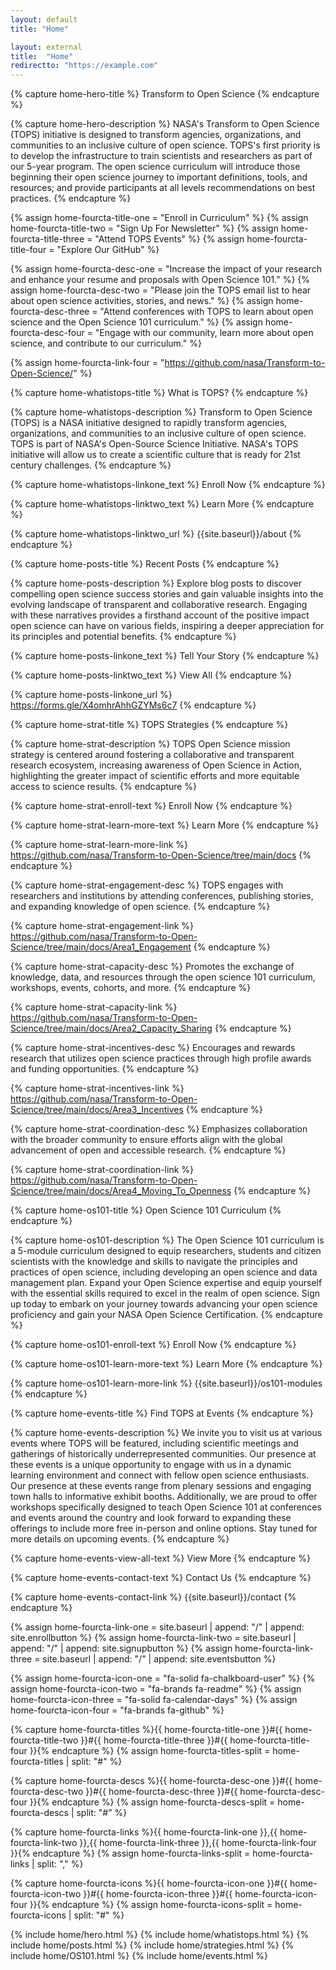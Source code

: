 ```yaml
---
layout: default
title: "Home"

layout: external
title:  "Home"
redirectto: "https://example.com"
---
```


<!---FOR EVERYONE-->



<!---START Hero (Plain Text)-->
<!---Hero Title-->
{% capture home-hero-title %}
Transform to Open Science
{% endcapture %}



<!---Hero Description-->
{% capture home-hero-description %}
NASA's Transform to Open Science (TOPS) initiative is designed to transform agencies, organizations, and communities to an inclusive culture of open science. TOPS's first priority is to develop the infrastructure to train scientists and researchers as part of our 5-year program. The open science curriculum will introduce those beginning their open science journey to important definitions, tools, and resources; and provide participants at all levels recommendations on best practices.
{% endcapture %}
<!---END Hero-->



<!---START Four Column Orange CTA (Plain Text)-->
<!---Four Column Orange CTA Titles-->
{% assign home-fourcta-title-one = "Enroll in Curriculum" %}
{% assign home-fourcta-title-two = "Sign Up For Newsletter" %}
{% assign home-fourcta-title-three = "Attend TOPS Events" %}
{% assign home-fourcta-title-four = "Explore Our GitHub" %}
<!---Four Column Orange CTA Descriptions-->
{% assign home-fourcta-desc-one = "Increase the impact of your research and enhance your resume and proposals with Open Science 101." %}
{% assign home-fourcta-desc-two = "Please join the TOPS email list to hear about open science activities, stories, and news." %}
{% assign home-fourcta-desc-three = "Attend conferences with TOPS to learn about open science and the Open Science 101 curriculum." %}
{% assign home-fourcta-desc-four = "Engage with our community, learn more about open science, and contribute to our curriculum." %}
<!---Four Column Orange CTA Links-->
{% assign home-fourcta-link-four = "https://github.com/nasa/Transform-to-Open-Science/" %}
<!---END Four Column Orange CTA-->



<!---START What is TOPS-->
<!---What is TOPS Title (Plain Text)-->
{% capture home-whatistops-title %}
What is TOPS?
{% endcapture %}

<!---What is TOPS Description (Markdown)-->
{% capture home-whatistops-description %}
Transform to Open Science (TOPS) is a NASA initiative designed to rapidly transform agencies, organizations, and communities to an inclusive culture of open science. TOPS is part of NASA's Open-Source Science Initiative. NASA's TOPS initiative will allow us to create a scientific culture that is ready for 21st century challenges.
{% endcapture %}

<!---What is TOPS Enroll Now Text (Plain Text)-->
{% capture home-whatistops-linkone_text %}
Enroll Now
{% endcapture %}

<!---What is TOPS Learn More Text (Plain Text)-->
{% capture home-whatistops-linktwo_text %}
Learn More
{% endcapture %}

<!---What is TOPS Learn More Link-->
{% capture home-whatistops-linktwo_url %}
{{site.baseurl}}/about
{% endcapture %}
<!---END What is TOPS-->



<!---START Recent Posts-->
<!---What is TOPS Title (Plain Text)-->
{% capture home-posts-title %}
Recent Posts
{% endcapture %}

<!---Recent Posts Description (Markdown)-->
{% capture home-posts-description %}
Explore blog posts to discover compelling open science success stories and gain valuable insights into the evolving landscape of transparent and collaborative research. Engaging with these narratives provides a firsthand account of the positive impact open science can have on various fields, inspiring a deeper appreciation for its principles and potential benefits.
{% endcapture %}

<!---Recent Posts Tell Your Story Button Text (Plain Text)-->
{% capture home-posts-linkone_text %}
Tell Your Story
{% endcapture %}

<!---Recent Posts View All Button Text (Plain Text)-->
{% capture home-posts-linktwo_text %}
View All
{% endcapture %}

<!---Recent Posts Tell Your Story Link-->
{% capture home-posts-linkone_url %}
https://forms.gle/X4omhrAhhGZYMs6c7
{% endcapture %}
<!---END Recent Posts-->



<!---START TOPS Strategies-->
<!---TOPS Strategies Title (Plain Text)-->
{% capture home-strat-title %}
TOPS Strategies
{% endcapture %}

<!---TOPS Strategies Description (Markdown)-->
{% capture home-strat-description %}
TOPS Open Science mission strategy is centered around fostering a collaborative and transparent research ecosystem,  increasing awareness of Open Science in Action, highlighting the greater impact of scientific efforts and more equitable access to science results.
{% endcapture %}

<!---TOPS Strategies Enroll Button Text-->
{% capture home-strat-enroll-text %}
Enroll Now
{% endcapture %}

<!---TOPS Strategies Learn More Button Text-->
{% capture home-strat-learn-more-text %}
Learn More
{% endcapture %}

<!---TOPS Strategies Learn More Button Link-->
{% capture home-strat-learn-more-link %}
https://github.com/nasa/Transform-to-Open-Science/tree/main/docs
{% endcapture %}

<!---Engagement Description-->
{% capture home-strat-engagement-desc %}
TOPS engages with researchers and institutions by attending conferences, publishing stories, and expanding knowledge of open science.
{% endcapture %}

<!---Engagement Link-->
{% capture home-strat-engagement-link %}
https://github.com/nasa/Transform-to-Open-Science/tree/main/docs/Area1_Engagement
{% endcapture %}

<!---Capacity Sharing Description-->
{% capture home-strat-capacity-desc %}
Promotes the exchange of knowledge, data, and resources through the open science 101 curriculum, workshops, events, cohorts, and more.
{% endcapture %}

<!---Capacity Sharing Link-->
{% capture home-strat-capacity-link %}
https://github.com/nasa/Transform-to-Open-Science/tree/main/docs/Area2_Capacity_Sharing
{% endcapture %}

<!---Incentives Description-->
{% capture home-strat-incentives-desc %}
Encourages and rewards research that utilizes open science practices through high profile awards and funding opportunities.
{% endcapture %}

<!---Incentives Link-->
{% capture home-strat-incentives-link %}
https://github.com/nasa/Transform-to-Open-Science/tree/main/docs/Area3_Incentives
{% endcapture %}

<!---Coordination Description-->
{% capture home-strat-coordination-desc %}
Emphasizes collaboration with the broader community to ensure efforts align with the global advancement of open and accessible research.
{% endcapture %}

<!---Coordination Link-->
{% capture home-strat-coordination-link %}
https://github.com/nasa/Transform-to-Open-Science/tree/main/docs/Area4_Moving_To_Openness
{% endcapture %}
<!---END TOPS Strategies-->



<!---START OS 101-->
<!---OS 101 Title (Plain Text)-->
{% capture home-os101-title %}
Open Science 101 Curriculum
{% endcapture %}

<!---OS 101 Description (Markdown)-->
{% capture home-os101-description %}
The Open Science 101 curriculum is a 5-module curriculum designed to equip researchers, students and citizen scientists with the knowledge and skills to navigate the principles and practices of open science, including developing an open science and data management plan. Expand your Open Science expertise and equip yourself with the essential skills required to excel in the realm of open science. Sign up today to embark on your journey towards advancing your open science proficiency and gain your NASA Open Science Certification.
{% endcapture %}

<!---OS 101 Enroll Button Text-->
{% capture home-os101-enroll-text %}
Enroll Now
{% endcapture %}

<!---OS 101 Learn More Button Text-->
{% capture home-os101-learn-more-text %}
Learn More
{% endcapture %}
<!---END OS 101-->

<!---OS 101 Learn More Button Link-->
{% capture home-os101-learn-more-link %}
{{site.baseurl}}/os101-modules
{% endcapture %}
<!---END OS 101-->



<!---START Events-->
<!---Events Title (Plain Text)-->
{% capture home-events-title %}
Find TOPS at Events
{% endcapture %}

<!---Events Description (Markdown)-->
{% capture home-events-description %}
We invite you to visit us at various events where TOPS will be featured, including scientific meetings and gatherings of historically underrepresented communities. Our presence at these events is a unique opportunity to engage with us in a dynamic learning environment and connect with fellow open science enthusiasts. Our presence at these events range from plenary sessions and engaging town halls to informative exhibit booths.  Additionally, we are proud to offer workshops specifically designed to teach Open Science 101 at conferences and events around the country and look forward to expanding these offerings to include more free in-person and online options. Stay tuned for more details on upcoming events.
{% endcapture %}

<!---Events View All Button Text-->
{% capture home-events-view-all-text %}
View More
{% endcapture %}

<!---Events Contact Button Text-->
{% capture home-events-contact-text %}
Contact Us
{% endcapture %}

<!---Events Contact Button Link-->
{% capture home-events-contact-link %}
{{site.baseurl}}/contact
{% endcapture %}
<!---END Events-->





<!---FOR DEVELOPER ONLY (UNLESS YOU FEEL BRAVE)-->

{% assign home-fourcta-link-one = site.baseurl | append: "/" | append: site.enrollbutton %}
{% assign home-fourcta-link-two = site.baseurl | append: "/" | append: site.signupbutton %}
{% assign home-fourcta-link-three = site.baseurl | append: "/" | append: site.eventsbutton %}

{% assign home-fourcta-icon-one = "fa-solid fa-chalkboard-user" %}
{% assign home-fourcta-icon-two = "fa-brands fa-readme" %}
{% assign home-fourcta-icon-three = "fa-solid fa-calendar-days" %}
{% assign home-fourcta-icon-four = "fa-brands fa-github" %}

{% capture home-fourcta-titles %}{{ home-fourcta-title-one }}#{{ home-fourcta-title-two }}#{{ home-fourcta-title-three }}#{{ home-fourcta-title-four }}{% endcapture %}
{% assign home-fourcta-titles-split = home-fourcta-titles | split: "#" %}

{% capture home-fourcta-descs %}{{ home-fourcta-desc-one }}#{{ home-fourcta-desc-two }}#{{ home-fourcta-desc-three }}#{{ home-fourcta-desc-four }}{% endcapture %}
{% assign home-fourcta-descs-split = home-fourcta-descs | split: "#" %}

{% capture home-fourcta-links %}{{ home-fourcta-link-one }},{{ home-fourcta-link-two }},{{ home-fourcta-link-three }},{{ home-fourcta-link-four }}{% endcapture %}
{% assign home-fourcta-links-split = home-fourcta-links | split: "," %}

{% capture home-fourcta-icons %}{{ home-fourcta-icon-one }}#{{ home-fourcta-icon-two }}#{{ home-fourcta-icon-three }}#{{ home-fourcta-icon-four }}{% endcapture %}
{% assign home-fourcta-icons-split = home-fourcta-icons | split: "#" %}

{% include home/hero.html %}
{% include home/whatistops.html %}
{% include home/posts.html %}
{% include home/strategies.html %}
{% include home/OS101.html %}
{% include home/events.html %}